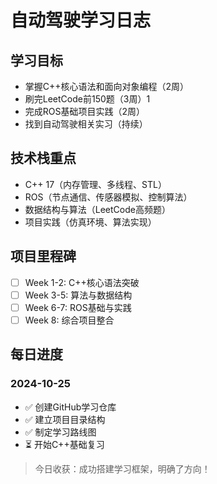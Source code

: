 # 自动驾驶学习日志

## 学习目标
- 掌握C++核心语法和面向对象编程（2周）
- 刷完LeetCode前150题（3周）1
- 完成ROS基础项目实践（2周） 
- 找到自动驾驶相关实习（持续）

## 技术栈重点
- C++ 17（内存管理、多线程、STL）
- ROS（节点通信、传感器模拟、控制算法）
- 数据结构与算法（LeetCode高频题）
- 项目实践（仿真环境、算法实现）

## 项目里程碑
- [ ] Week 1-2: C++核心语法突破
- [ ] Week 3-5: 算法与数据结构
- [ ] Week 6-7: ROS基础与实践
- [ ] Week 8: 综合项目整合

## 每日进度
### 2024-10-25
- ✅ 创建GitHub学习仓库
- ✅ 建立项目目录结构
- ✅ 制定学习路线图
- ⏳ 开始C++基础复习

> 今日收获：成功搭建学习框架，明确了方向！
